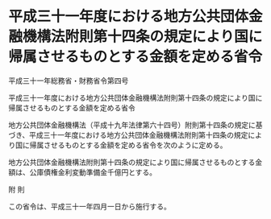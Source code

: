 # 平成三十一年度における地方公共団体金融機構法附則第十四条の規定により国に帰属させるものとする金額を定める省令

平成三十一年総務省・財務省令第四号

平成三十一年度における地方公共団体金融機構法附則第十四条の規定により国に帰属させるものとする金額を定める省令

地方公共団体金融機構法（平成十九年法律第六十四号）附則第十四条の規定に基づき、平成三十一年度における地方公共団体金融機構法附則第十四条の規定により国に帰属させるものとする金額を定める省令を次のように定める。

地方公共団体金融機構法附則第十四条の規定により国に帰属させるものとする金額は、公庫債権金利変動準備金千億円とする。

附 則

この省令は、平成三十一年四月一日から施行する。

